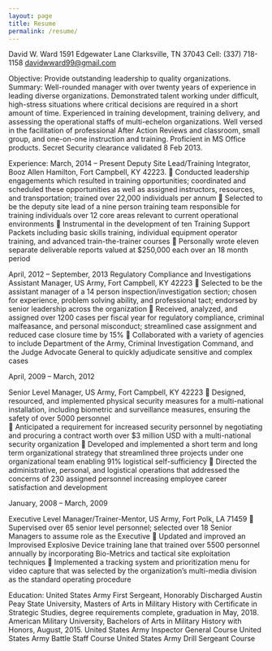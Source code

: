 ```yaml
---
layout: page
title: Resume
permalink: /resume/
---
```


David W. Ward
1591 Edgewater Lane
Clarksville, TN 37043
Cell: (337) 718-1158
davidwward99@gmail.com

Objective: Provide outstanding leadership to quality organizations.
Summary: Well-rounded manager with over twenty years of experience in leading diverse organizations.  Demonstrated talent working under difficult, high-stress situations where critical decisions are required in a short amount of time.  Experienced in training development, training delivery, and assessing the operational staffs of multi-echelon organizations.  Well versed in the facilitation of professional After Action Reviews and classroom, small group, and one-on-one instruction and training.  Proficient in MS Office products.  Secret Security clearance validated 8 Feb 2013.
 
Experience:
March, 2014 – Present
Deputy Site Lead/Training Integrator, Booz Allen Hamilton, Fort Campbell, KY 42223.
	Conducted leadership engagements which resulted in training opportunities; coordinated and scheduled these opportunities as well as assigned instructors, resources, and transportation; trained over 22,000 individuals per annum
	Selected to be the deputy site lead of a nine person training team responsible for training individuals over 12 core areas relevant to current operational environments 
	Instrumental in the development of ten Training Support Packets including basic skills training, individual equipment operator training, and advanced train-the-trainer courses
	Personally wrote eleven separate deliverable reports valued at $250,000 each over an 18 month period

 April, 2012 – September, 2013
Regulatory Compliance and Investigations Assistant Manager, US Army, Fort Campbell, KY 42223
	Selected to be the assistant manager of a 14 person inspection/investigation section; chosen for experience, problem solving ability, and professional tact; endorsed by senior leadership across the organization
	Received, analyzed, and assigned over 1200 cases per fiscal year for regulatory compliance, criminal malfeasance, and personal misconduct; streamlined case assignment and reduced case closure time by 15%
	Collaborated with a variety of agencies to include Department of the Army, Criminal Investigation Command, and the Judge Advocate General to quickly adjudicate sensitive and complex cases



April, 2009 – March, 2012

Senior Level Manager, US Army, Fort Campbell, KY 42223
	Designed, resourced, and implemented physical security measures for a multi-national installation, including biometric and surveillance measures, ensuring the safety of over 5000 personnel	
	Anticipated a requirement for increased security personnel by negotiating and procuring a contract worth over $3 million USD with a multi-national security organization
	Developed and implemented a short term and long term organizational strategy that streamlined three projects under one organizational team enabling 91% logistical self-sufficiency
	Directed the administrative, personal, and logistical operations that addressed the concerns of 230 assigned personnel increasing employee career satisfaction and development

January, 2008 – March, 2009

Executive Level Manager/Trainer-Mentor, US Army, Fort Polk, LA 71459
	Supervised over 65 senior level personnel; selected over 18 Senior Managers to assume role as the Executive
	Updated and improved an Improvised Explosive Device training lane that trained over 5500 personnel annually by incorporating Bio-Metrics and tactical site exploitation techniques
	Implemented a tracking system and prioritization menu for video capture that was selected by the organization’s multi-media division as the standard operating procedure
	




Education:
United States Army First Sergeant, Honorably Discharged
Austin Peay State University, Masters of Arts in Military History with Certificate in Strategic Studies, degree requirements complete, graduation in May, 2018.
American Military University, Bachelors of Arts in Military History with Honors, August, 2015.
United States Army Inspector General Course
United States Army Battle Staff Course
United States Army Drill Sergeant Course


